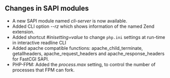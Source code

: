 Changes in SAPI modules
-----------------------

-   <span class="simpara"> A new SAPI module named *cli-server* is now
    available. </span>
-   <span class="simpara"> Added CLI option *--rz* which shows
    information of the named Zend extension. </span>
-   <span class="simpara"> Added shortcut *\#inisetting=value* to change
    `php.ini` settings at run-time in interactive readline CLI </span>
-   <span class="simpara"> Added apache compatible functions: <span
    class="function">apache\_child\_terminate</span>, <span
    class="function">getallheaders</span>, <span
    class="function">apache\_request\_headers</span> and <span
    class="function">apache\_response\_headers</span> for FastCGI SAPI.
    </span>
-   <span class="simpara"> PHP-FPM: Added the *process.max* setting, to
    control the number of processes that FPM can fork. </span>
